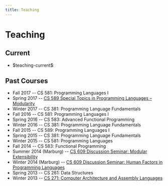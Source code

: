 ```yaml
---
title: Teaching
---
```


# Teaching

## Current

  * \$teaching-current\$


## Past Courses

  * Fall 2017 -- CS 581: Programming Languages I
  * Spring 2017 -- [CS 589 Special Topics in Programming Languages – Modularity](teaching/cs589-sp17)
  * Winter 2017 -- CS 381: Programming Language Fundamentals 
  * Fall 2016 -- CS 581: Programming Languages I
  * Spring 2016 -- CS 583: Advanced Functional Programming
  * Winter 2016 -- CS 381: Programming Language Fundamentals 
  * Fall 2015 -- CS 589: Programming Languages I
  * Spring 2015 -- CS 381: Programming Language Fundamentals
  * Winter 2015 -- CS 581: Programming Languages
  * Fall 2014 -- CS 583: Functional Programming
  * Summer 2014 (Marburg) -- [CS 609 Discussion Seminar: Modular Extensibility](/teaching/cs609-su14/)
  * Winter 2014 (Marburg) -- [CS 609 Discussion Seminar: Human Factors in Programming Languages](/teaching/cs609-wi14/)
  * Spring 2013 -- CS 261: Data Structures
  * Winter 2013 -- [CS 271: Computer Architecture and Assembly Languages](/cs271-wi13/)
